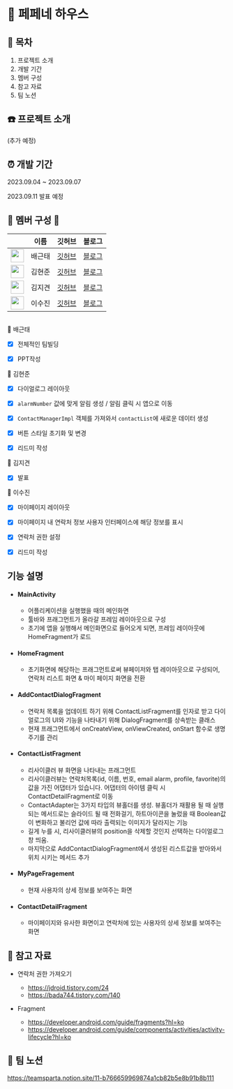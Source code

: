 # 🏡 페페네 하우스


## :scroll: 목차
1. 프로젝트 소개
2. 개발 기간
3. 멤버 구성
4. 참고 자료
5. 팀 노션

## :telephone: 프로젝트 소개
(추가 예정)

## :alarm_clock: 개발 기간 
2023.09.04 ~ 2023.09.07

2023.09.11 발표 예정 

## :two_men_holding_hands: 멤버 구성 :couple: 
|             | 이름           | 깃허브          | 블로그           |     
|-------------|---------------|---------------|-----------------|
| <img src="https://github.com/kt2790.png" width="30" height="30"> | 배근태 | [깃허브](https://github.com/kt2790) | [블로그](https://velog.io/@kt2790) 
| <img src="https://github.com/boomshh.png" width="30" height="30"> | 김현준 | [깃허브](https://github.com/boomshh) | [블로그](https://velog.io/@boomshh)
| <img src="https://github.com/Odin5din.png" width="30" height="30"> | 김지견 | [깃허브](https://github.com/Odin5din/) | [블로그](https://odin5din.tistory.com/)
| <img src="https://github.com/sooj36.png" width="30" height="30"> | 이수진 | [깃허브](https://github.com/sooj36) | [블로그](https://velog.io/@sooj23)

## 
:runner: 배근태
- [x]  전체적인 팀빌딩
- [x]  PPT작성


:runner: 김현준
- [x]  다이얼로그 레이아웃
- [x]  `alarmNumber` 값에 맞게 알림 생성 / 알림 클릭 시 앱으로 이동
- [x]  `ContactManagerImpl` 객체를 가져와서 `contactList`에 새로운 데이터 생성
- [x]  버튼 스타일 초기화 및 변경
- [x]  리드미 작성


:runner: 김지견
- [x]  발표


:runner: 이수진
- [x]  마이페이지 레이아웃
- [x]  마이페이지 내 연락처 정보 사용자 인터페이스에 해당 정보를 표시
- [x]  연락처 권한 설정
- [x]  리드미 작성


## 기능 설명
- #### MainActivity
  - 어플리케이션을 실행했을 때의 메인화면
  - 툴바와 프래그먼트가 올라갈 프레임 레이아웃으로 구성
  - 초기에 앱을 실행해서 메인화면으로 들어오게 되면, 프레임 레이아웃에 HomeFragment가 로드
 
- #### HomeFragment
   - 초기화면에 해당하는 프래그먼트로써 뷰페이저와 탭 레이아웃으로 구성되어, 연락처 리스트 화면 & 마이 페이지 화면을 전환
 
- #### AddContactDialogFragment
   - 연락처 목록을 업데이트 하기 위해 ContactListFragment를 인자로 받고 다이얼로그의 UI와 기능을 나타내기 위해 DialogFragment를 상속받는 클래스
   - 현재 프래그먼트에서 onCreateView, onViewCreated, onStart 함수로 생명주기를 관리
   
- #### ContactListFragment
  - 리사이클러 뷰 화면을 나타내는 프래그먼트
  - 리사이클러뷰는 연락처목록(id, 이름, 번호, email alarm, profile, favorite)의 값을 가진 어댑터가 있습니다. 어댑터의 아이템 클릭 시 ContactDetailFragment로 이동
  - ContactAdapter는 3가지 타입의 뷰홀더를 생성. 뷰홀더가 재활용 될 때 실행되는 메서드로는 슬라이드 될 때 전화걸기, 하트아이콘을 눌렀을 때 Boolean값이 변화하고 불리언 값에 따라 출력되는 이미지가 달라지는 기능
  - 길게 누를 시, 리사이클러뷰의 position을 삭제할 것인지 선택하는 다이얼로그 창 띄움.
  - 마지막으로 AddContactDialogFragment에서 생성된 리스트값을 받아와서 위치 시키는 메서드 추가
    
- #### MyPageFragement
  - 현재 사용자의 상세 정보를 보여주는 화면
  
- #### ContactDetailFragment
  - 마이페이지와 유사한 화면이고 연락처에 있는 사용자의 상세 정보를 보여주는 화면

## :paperclip: 참고 자료
- 연락처 권한 가져오기
  - https://jdroid.tistory.com/24
  - https://bada744.tistory.com/140

- Fragment
  - https://developer.android.com/guide/fragments?hl=ko
  - https://developer.android.com/guide/components/activities/activity-lifecycle?hl=ko
   

## :notebook: 팀 노션
https://teamsparta.notion.site/11-b766659969874a1cb82b5e8b91b8b111
